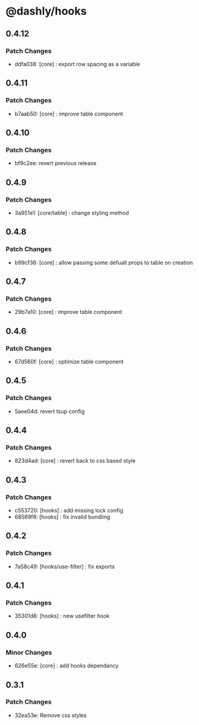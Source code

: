 # @dashly/hooks

## 0.4.12

### Patch Changes

- ddfa038: [core] : export row spacing as a variable

## 0.4.11

### Patch Changes

- b7aab50: [core] : improve table component

## 0.4.10

### Patch Changes

- bf9c2ee: revert previous release

## 0.4.9

### Patch Changes

- 3a951e1: [core/table] : change styling method

## 0.4.8

### Patch Changes

- b99cf36: [core] : allow passing some defualt props to table on creation

## 0.4.7

### Patch Changes

- 29b7a10: [core] : improve table component

## 0.4.6

### Patch Changes

- 67d560f: [core] : optimize table component

## 0.4.5

### Patch Changes

- 5aee04d: revert tsup config

## 0.4.4

### Patch Changes

- 823d4ad: [core] : revert back to css based style

## 0.4.3

### Patch Changes

- c553720: [hooks] : add missing lock config
- 68569f8: [hooks] : fix invalid bundling

## 0.4.2

### Patch Changes

- 7a58c49: [hooks/use-filter] : fix exports

## 0.4.1

### Patch Changes

- 35301d8: [hooks] : new usefilter hook

## 0.4.0

### Minor Changes

- 626e55e: [core] : add hooks dependancy

## 0.3.1

### Patch Changes

- 32ea53e: Remove css styles
